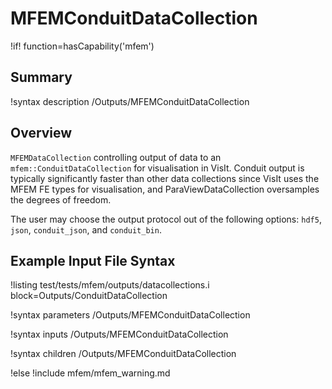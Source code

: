 # MFEMConduitDataCollection

!if! function=hasCapability('mfem')

## Summary

!syntax description /Outputs/MFEMConduitDataCollection

## Overview

`MFEMDataCollection` controlling output of data to an `mfem::ConduitDataCollection` for visualisation
in VisIt. Conduit output is typically significantly faster than other data collections since VisIt uses
the MFEM FE types for visualisation, and ParaViewDataCollection oversamples the degrees of freedom.

The user may choose the output protocol out of the following options: `hdf5`, `json`, `conduit_json`, and `conduit_bin`.

## Example Input File Syntax

!listing test/tests/mfem/outputs/datacollections.i block=Outputs/ConduitDataCollection

!syntax parameters /Outputs/MFEMConduitDataCollection

!syntax inputs /Outputs/MFEMConduitDataCollection

!syntax children /Outputs/MFEMConduitDataCollection

!else
!include mfem/mfem_warning.md
